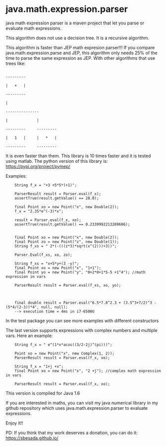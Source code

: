 # java.math.expression.parser
java math expression parser is a maven project that let you parse or evaluate math expressions.

This algorithm does not use a decision tree. It is a recursive algorithm.

This algorithm is faster than JEP math expresion parser!!! If you compare java.math.expression.parse and JEP, this algorithm only needs 25% of the time to parse the same expression as JEP. With other algorithms that use trees like:

                                                                                       ---------
                                                                                       |   +   |
                                                                                       ---------
                                                                                           |
                                                                                    ---------------
                                                                                    |             |
                                                                                ---------     ---------
                                                                                |   1   |     |   *   |
                                                                                ---------     ---------
                                                                                
 It is even faster than them. This library is 10 times faster and it is tested using matlab. The python version of this library is: 
                                    https://pypi.org/project/pymep/
                                    
Examples:

        String f_x = "+3 +5*5*(+1)";

        ParserResult result = Parser.eval(f_x);
        assertTrue(result.getValue() == 28.0);

        final Point xo = new Point("x", new Double(2));
        f_x = "2.35*e^(-3)*x";

        result = Parser.eval(f_x, xo);
        assertTrue(result.getValue() == 0.2339992213289606);


        final Point xo = new Point("x", new Double(2));
        final Point zo = new Point("z", new Double(1));
        String f_xs = " 2*(-(((z*3)*sqrt(x^(2)))+3))";        
        
        Parser.Eval(f_xs, xo, zo);
        
        String f_xs = "x+5*y+(3 -y)";
        final Point xo = new Point("x", "1+1");
        final Point yo = new Point("y", "0+2*0+1*5-5 +1^4"); //math expression in vars

        ParserResult result = Parser.eval(f_xs, xo, yo);
		
        
        
        final double result = Parser.eval("6.5*7.8^2.3 + (3.5^3+7/2)^3 -(5*4/(2-3))*4", null, null); 
        --> execution time = 4ms in i7-6500U
 

In the test package you can see more examples with different constructors 

The last version supports expressions with complex numbers and multiple vars. Here an example:

        String f_x = " e^(1*x*acos((3/2-2j)^(pi)))";
        
        Point xo = new Point("x", new Complex(1, 2));
        ParserResult result = Parser.eval(f_x, xo);
        
        String f_x = "1+j +x";
        final Point xo = new Point("x", "2 +j"); //complex math expression in vars

        ParserResult result = Parser.eval(f_x, xo);
     

This version is compiled for Java 1.6

If you are interested in maths, you can visit my java numerical library in my github repository which uses java.math.expression.parser to evaluate expressions.
        

Enjoy it!!

PD: If you think that my work deserves a donation, you can do it: https://sbesada.github.io/
